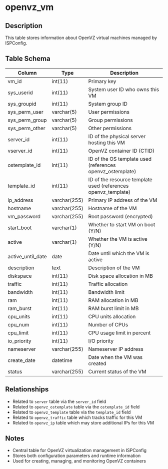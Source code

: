 # openvz_vm

## Description
This table stores information about OpenVZ virtual machines managed by ISPConfig.

## Table Schema
| Column | Type | Description |
|--------|------|-------------|
| vm_id | int(11) | Primary key |
| sys_userid | int(11) | System user ID who owns this VM |
| sys_groupid | int(11) | System group ID |
| sys_perm_user | varchar(5) | User permissions |
| sys_perm_group | varchar(5) | Group permissions |
| sys_perm_other | varchar(5) | Other permissions |
| server_id | int(11) | ID of the physical server hosting this VM |
| vserver_id | int(11) | OpenVZ container ID (CTID) |
| ostemplate_id | int(11) | ID of the OS template used (references openvz_ostemplate) |
| template_id | int(11) | ID of the resource template used (references openvz_template) |
| ip_address | varchar(255) | Primary IP address of the VM |
| hostname | varchar(255) | Hostname of the VM |
| vm_password | varchar(255) | Root password (encrypted) |
| start_boot | varchar(1) | Whether to start VM on boot (Y/N) |
| active | varchar(1) | Whether the VM is active (Y/N) |
| active_until_date | date | Date until which the VM is active |
| description | text | Description of the VM |
| diskspace | int(11) | Disk space allocation in MB |
| traffic | int(11) | Traffic allocation |
| bandwidth | int(11) | Bandwidth limit |
| ram | int(11) | RAM allocation in MB |
| ram_burst | int(11) | RAM burst limit in MB |
| cpu_units | int(11) | CPU units allocation |
| cpu_num | int(11) | Number of CPUs |
| cpu_limit | int(11) | CPU usage limit in percent |
| io_priority | int(11) | I/O priority |
| nameserver | varchar(255) | Nameserver IP address |
| create_date | datetime | Date when the VM was created |
| status | varchar(255) | Current status of the VM |

## Relationships
- Related to `server` table via the `server_id` field
- Related to `openvz_ostemplate` table via the `ostemplate_id` field
- Related to `openvz_template` table via the `template_id` field
- Related to `openvz_traffic` table which tracks traffic for this VM
- Related to `openvz_ip` table which may store additional IPs for this VM

## Notes
- Central table for OpenVZ virtualization management in ISPConfig
- Stores both configuration parameters and runtime information
- Used for creating, managing, and monitoring OpenVZ containers
